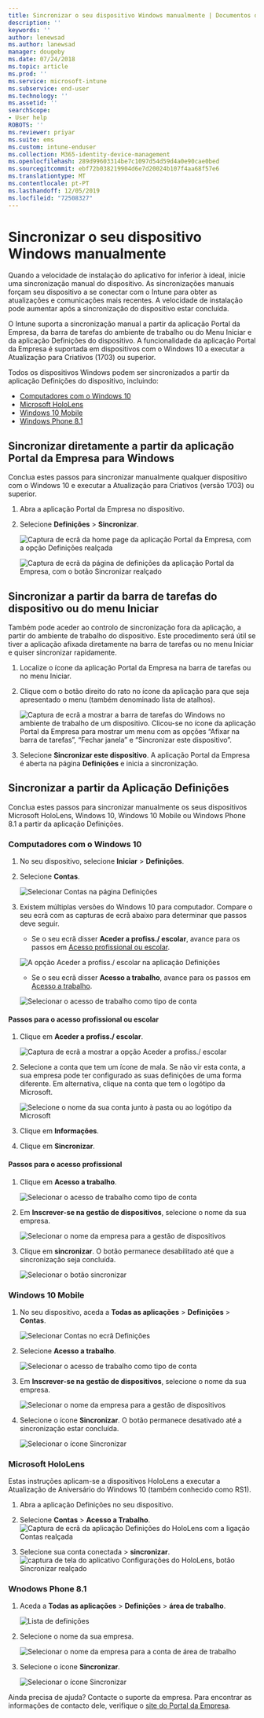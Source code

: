 ```yaml
---
title: Sincronizar o seu dispositivo Windows manualmente | Documentos da Microsoft
description: ''
keywords: ''
author: lenewsad
ms.author: lanewsad
manager: dougeby
ms.date: 07/24/2018
ms.topic: article
ms.prod: ''
ms.service: microsoft-intune
ms.subservice: end-user
ms.technology: ''
ms.assetid: ''
searchScope:
- User help
ROBOTS: ''
ms.reviewer: priyar
ms.suite: ems
ms.custom: intune-enduser
ms.collection: M365-identity-device-management
ms.openlocfilehash: 289d99603314be7c1097d54d59d4a0e90cae0bed
ms.sourcegitcommit: ebf72b038219904d6e7d20024b107f4aa68f57e6
ms.translationtype: MT
ms.contentlocale: pt-PT
ms.lasthandoff: 12/05/2019
ms.locfileid: "72508327"
---
```

# <a name="sync-your-windows-device-manually"></a>Sincronizar o seu dispositivo Windows manualmente

Quando a velocidade de instalação do aplicativo for inferior à ideal, inicie uma sincronização manual do dispositivo. As sincronizações manuais forçam seu dispositivo a se conectar com o Intune para obter as atualizações e comunicações mais recentes. A velocidade de instalação pode aumentar após a sincronização do dispositivo estar concluída.

O Intune suporta a sincronização manual a partir da aplicação Portal da Empresa, da barra de tarefas do ambiente de trabalho ou do Menu Iniciar e da aplicação Definições do dispositivo. A funcionalidade da aplicação Portal da Empresa é suportada em dispositivos com o Windows 10 a executar a Atualização para Criativos (1703) ou superior. 

Todos os dispositivos Windows podem ser sincronizados a partir da aplicação Definições do dispositivo, incluindo:

* [Computadores com o Windows 10](#windows-10-desktop)  
* [Microsoft HoloLens](#microsoft-hololens)   
* [Windows 10 Mobile](#windows-10-mobile)  
* [Windows Phone 8.1](#windows-phone-81)    

## <a name="sync-directly-from-company-portal-app-for-windows"></a>Sincronizar diretamente a partir da aplicação Portal da Empresa para Windows
Conclua estes passos para sincronizar manualmente qualquer dispositivo com o Windows 10 e executar a Atualização para Criativos (versão 1703) ou superior.

1. Abra a aplicação Portal da Empresa no dispositivo.

2. Selecione **Definições** > **Sincronizar**.

    ![Captura de ecrã da home page da aplicação Portal da Empresa, com a opção Definições realçada](./media/RS1_homePage_settings_04.png)  
    
    ![Captura de ecrã da página de definições da aplicação Portal da Empresa, com o botão Sincronizar realçado](./media/RS1_settingspage_sync05.png)  

## <a name="sync-from-device-taskbar-or-start-menu"></a>Sincronizar a partir da barra de tarefas do dispositivo ou do menu Iniciar   

Também pode aceder ao controlo de sincronização fora da aplicação, a partir do ambiente de trabalho do dispositivo. Este procedimento será útil se tiver a aplicação afixada diretamente na barra de tarefas ou no menu Iniciar e quiser sincronizar rapidamente.  

1. Localize o ícone da aplicação Portal da Empresa na barra de tarefas ou no menu Iniciar.  
2. Clique com o botão direito do rato no ícone da aplicação para que seja apresentado o menu (também denominado lista de atalhos).  

    ![Captura de ecrã a mostrar a barra de tarefas do Windows no ambiente de trabalho de um dispositivo. Clicou-se no ícone da aplicação Portal da Empresa para mostrar um menu com as opções “Afixar na barra de tarefas”, “Fechar janela” e “Sincronizar este dispositivo”.](./media/sync-device-from-start-menu-1807.png)  

3. Selecione **Sincronizar este dispositivo**. A aplicação Portal da Empresa é aberta na página **Definições** e inicia a sincronização.  

## <a name="sync-from-settings-app"></a>Sincronizar a partir da Aplicação Definições 
Conclua estes passos para sincronizar manualmente os seus dispositivos Microsoft HoloLens, Windows 10, Windows 10 Mobile ou Windows Phone 8.1 a partir da aplicação Definições.  

### <a name="windows-10-desktop"></a>Computadores com o Windows 10
1. No seu dispositivo, selecione **Iniciar** > **Definições**.

2. Selecione **Contas**.

    ![Selecionar Contas na página Definições](./media/win10pc-sync-2-settings-accounts.png)  

3. Existem múltiplas versões do Windows 10 para computador. Compare o seu ecrã com as capturas de ecrã abaixo para determinar que passos deve seguir. 

    * Se o seu ecrã disser **Aceder a profiss./ escolar**, avance para os passos em [Acesso profissional ou escolar](#access-work-or-school-steps).

    ![A opção Aceder a profiss./ escolar na aplicação Definições](./media/w10-enroll-rs1-connect-to-work-or-school.png)  

    * Se o seu ecrã disser **Acesso a trabalho**, avance para os passos em [Acesso a trabalho](#work-access-steps).  

    ![Selecionar o acesso de trabalho como tipo de conta](./media/win10pc-sync-3-work-access.png)

#### <a name="access-work-or-school-steps"></a>Passos para o acesso profissional ou escolar

1. Clique em **Aceder a profiss./ escolar**.

    ![Captura de ecrã a mostrar a opção Aceder a profiss./ escolar](./media/w10-enroll-rs1-connect-to-work-or-school.png)  

2. Selecione a conta que tem um ícone de mala. Se não vir esta conta, a sua empresa pode ter configurado as suas definições de uma forma diferente. Em alternativa, clique na conta que tem o logótipo da Microsoft.

     ![Selecione o nome da sua conta junto à pasta ou ao logótipo da Microsoft](./media/win10pc-rs1-sync-info-button.png)

3. Clique em **Informações**. 

4. Clique em **Sincronizar**. 

#### <a name="work-access-steps"></a>Passos para o acesso profissional

1. Clique em **Acesso a trabalho**.

    ![Selecionar o acesso de trabalho como tipo de conta](./media/win10pc-sync-3-work-access.png)

2. Em **Inscrever-se na gestão de dispositivos**, selecione o nome da sua empresa.

    ![Selecionar o nome da empresa para a gestão de dispositivos](./media/win10pc-sync-4-tap-com-name.png)

3. Clique em **sincronizar**. O botão permanece desabilitado até que a sincronização seja concluída.

    ![Selecionar o botão sincronizar](./media/win10pc-sync-5-tap-sync.png)  


### <a name="windows-10-mobile"></a>Windows 10 Mobile

   1. No seu dispositivo, aceda a **Todas as aplicações** > **Definições** > **Contas**.

       ![Selecionar Contas no ecrã Definições](./media/win10m-sync-1-settings-accounts.png)

   2. Selecione **Acesso a trabalho**.

       ![Selecionar o acesso de trabalho como tipo de conta](./media/win10m-sync-2-work-access.png)

   3. Em **Inscrever-se na gestão de dispositivos**, selecione o nome da sua empresa.

       ![Selecionar o nome da empresa para a gestão de dispositivos](./media/win10m-sync-3-tap-comp-name.png)

   4. Selecione o ícone **Sincronizar**. O botão permanece desativado até a sincronização estar concluída.

       ![Selecionar o ícone Sincronizar](./media/win10m-sync-4-tap-sync.png)  
### <a name="microsoft-hololens"></a>Microsoft HoloLens  
Estas instruções aplicam-se a dispositivos HoloLens a executar a Atualização de Aniversário do Windows 10 (também conhecido como RS1). 
1. Abra a aplicação Definições no seu dispositivo.  

2. Selecione **Contas** > **Acesso a Trabalho**.  
    ![Captura de ecrã da aplicação Definições do HoloLens com a ligação Contas realçada](./media/RS1_holoLens_SettingsRS1_Accounts_06.png)  

3. Selecione sua conta conectada > **sincronizar**.  ![captura de tela do aplicativo Configurações do HoloLens, botão Sincronizar realçado](./media/RS1_holoLens_SyncRS1_Sync_08.png)  

### <a name="windows-phone-81"></a>Wnodows Phone 8.1

1. Aceda a **Todas as aplicações** > **Definições** > **área de trabalho**.

    ![Lista de definições](./media/wp81-1-sync-settings-workplace.png)

2. Selecione o nome da sua empresa.

    ![Selecionar o nome da empresa para a conta de área de trabalho](./media/wp81-2-sync-tap-compname.png)

3. Selecione o ícone **Sincronizar**.

    ![Selecionar o ícone Sincronizar](./media/wp81-3-sync-tap-sync-button.png)

Ainda precisa de ajuda? Contacte o suporte da empresa. Para encontrar as informações de contacto dele, verifique o [site do Portal da Empresa](https://go.microsoft.com/fwlink/?linkid=2010980).
